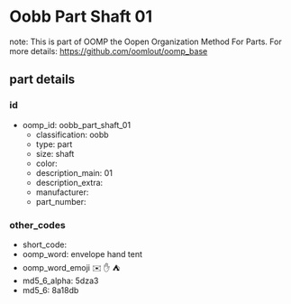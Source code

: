 # Oobb Part Shaft 01  

note: This is part of OOMP the Oopen Organization Method For Parts. For more details: https://github.com/oomlout/oomp_base

##  part details





### id
* oomp_id: oobb_part_shaft_01
  * classification: oobb
  * type: part
  * size: shaft
  * color: 
  * description_main: 01
  * description_extra: 
  * manufacturer: 
  * part_number: 

### other_codes
* short_code: 
* oomp_word: envelope hand tent
* oomp_word_emoji :envelope: :hand: :tent:
* md5_6_alpha: 5dza3
* md5_6: 8a18db